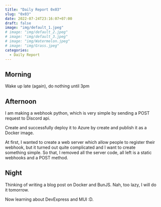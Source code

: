 ```yaml
---
title: "Daily Report 0x03"
slug: "0x03"
date: 2022-07-24T23:16:07+07:00
draft: false
image: "img/default_1.jpeg"
# image: "img/default_2.jpeg"
# image: "img/default_3.jpeg"
# image: "img/Watermelon.jpeg"
# image: "img/Grass.jpeg"
categories:
  - Daily Report
---
```


## Morning

Wake up late (again), do nothing until 3pm

## Afternoon

I am making a webhook python, which is very simple by sending a POST request to Discord api.

Create and successfully deploy it to Azure by create and publish it as a Docker image.

At first, I wanted to create a web server which allow people to register their webhook, but it turned out quite complicated and I want to create something simple. So that, I removed all the server code, all left is a static webhooks and a POST method.

## Night

Thinking of writing a blog post on Docker and BunJS. Nah, too lazy, I will do it tomorrow.

Now learning about DevExpress and MUI :D.
